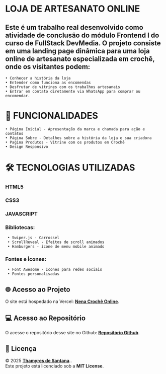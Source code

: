 # LOJA DE ARTESANATO ONLINE

## Este é um trabalho real desenvolvido como atividade de conclusão do módulo Frontend I do curso de FullStack DevMedia. O projeto consiste em uma landing page dinâmica para uma loja online de artesanato especializada em crochê, onde os visitantes podem:

    • Conhecer a história da loja
    • Entender como funciona as encomendas
    • Desfrutar de vitrines com os trabalhos artesanais 
    • Entrar em contato diretamente via WhatsApp para comprar ou encomendar.

# 🌟 FUNCIONALIDADES

    • Página Inicial - Apresentação da marca e chamada para ação e contatos
    • Página Sobre - Detalhes sobre a história da loja e sua criadora
    • Pagina Produtos - Vitrine com os produtos em Crochê
    • Design Responsivo

# 🛠 TECNOLOGIAS UTILIZADAS

### HTML5
### CSS3
### JAVASCRIPT
### Bibliotecas:
     • Swiper.js - Carrossel 
     • ScrollReveal - Efeitos de scroll animados
     • Hamburgers - ícone de menu mobile animado
     
### Fontes e Ícones:
     • Font Awesome - Ícones para redes sociais
     • Fontes personalisadas 

     
## 🌐 Acesso ao Projeto  
O site está hospedado na Vercel: **[Nena Crochê Online](https://nenacroche.vercel.app/)**.  
     
## 💻 Acesso ao Repositório  
O acesse o repositório desse site no Github: **[Repositório Github](https://github.com/Sarathamyres/SiteNenaCroche/)**.  


## 📄 Licença  
© 2025 **[Thamyres de Santana](https://github.com/Sarathamyres/)**..  
Este projeto está licenciado sob a **MIT License**.  
     

